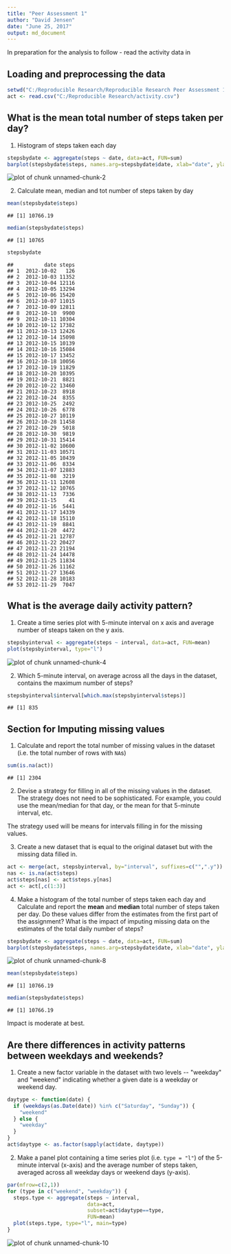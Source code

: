 ```yaml
---
title: "Peer Assessment 1"
author: "David Jensen"
date: "June 25, 2017"
output: md_document
---
```

In preparation for the analysis to follow - read the activity data in
## Loading and preprocessing the data

```r
setwd("C:/Reproducible Research/Reproducible Research Peer Assessment 1")
act <- read.csv("C:/Reproducible Research/activity.csv")
```

## What is the mean total number of steps taken per day?

1. Histogram of steps taken each day


```r
stepsbydate <- aggregate(steps ~ date, data=act, FUN=sum)
barplot(stepsbydate$steps, names.arg=stepsbydate$date, xlab="date", ylab="steps")
```

![plot of chunk unnamed-chunk-2](figure/unnamed-chunk-2-1.png)

2. Calculate mean, median and tot number of steps taken by day


```r
mean(stepsbydate$steps)
```

```
## [1] 10766.19
```

```r
median(stepsbydate$steps)
```

```
## [1] 10765
```

```r
stepsbydate
```

```
##          date steps
## 1  2012-10-02   126
## 2  2012-10-03 11352
## 3  2012-10-04 12116
## 4  2012-10-05 13294
## 5  2012-10-06 15420
## 6  2012-10-07 11015
## 7  2012-10-09 12811
## 8  2012-10-10  9900
## 9  2012-10-11 10304
## 10 2012-10-12 17382
## 11 2012-10-13 12426
## 12 2012-10-14 15098
## 13 2012-10-15 10139
## 14 2012-10-16 15084
## 15 2012-10-17 13452
## 16 2012-10-18 10056
## 17 2012-10-19 11829
## 18 2012-10-20 10395
## 19 2012-10-21  8821
## 20 2012-10-22 13460
## 21 2012-10-23  8918
## 22 2012-10-24  8355
## 23 2012-10-25  2492
## 24 2012-10-26  6778
## 25 2012-10-27 10119
## 26 2012-10-28 11458
## 27 2012-10-29  5018
## 28 2012-10-30  9819
## 29 2012-10-31 15414
## 30 2012-11-02 10600
## 31 2012-11-03 10571
## 32 2012-11-05 10439
## 33 2012-11-06  8334
## 34 2012-11-07 12883
## 35 2012-11-08  3219
## 36 2012-11-11 12608
## 37 2012-11-12 10765
## 38 2012-11-13  7336
## 39 2012-11-15    41
## 40 2012-11-16  5441
## 41 2012-11-17 14339
## 42 2012-11-18 15110
## 43 2012-11-19  8841
## 44 2012-11-20  4472
## 45 2012-11-21 12787
## 46 2012-11-22 20427
## 47 2012-11-23 21194
## 48 2012-11-24 14478
## 49 2012-11-25 11834
## 50 2012-11-26 11162
## 51 2012-11-27 13646
## 52 2012-11-28 10183
## 53 2012-11-29  7047
```

## What is the average daily activity pattern?

1. Create a time series plot with 5-minute interval on x axis and average number of steaps
taken on the y axis.


```r
stepsbyinterval <- aggregate(steps ~ interval, data=act, FUN=mean)
plot(stepsbyinterval, type="l")
```

![plot of chunk unnamed-chunk-4](figure/unnamed-chunk-4-1.png)

2. Which 5-minute interval, on average across all the days in the
dataset, contains the maximum number of steps?


```r
stepsbyinterval$interval[which.max(stepsbyinterval$steps)]
```

```
## [1] 835
```


## Section for Imputing missing values

1. Calculate and report the total number of missing values in the
dataset (i.e. the total number of rows with `NA`s)


```r
sum(is.na(act))
```

```
## [1] 2304
```

2. Devise a strategy for filling in all of the missing values in the
dataset. The strategy does not need to be sophisticated. For
example, you could use the mean/median for that day, or the mean
for that 5-minute interval, etc.

The strategy used will be means for intervals filling in for the missing values.

3. Create a new dataset that is equal to the original dataset but with
the missing data filled in.


```r
act <- merge(act, stepsbyinterval, by="interval", suffixes=c("",".y"))
nas <- is.na(act$steps)
act$steps[nas] <- act$steps.y[nas]
act <- act[,c(1:3)]
```

4. Make a histogram of the total number of steps taken each day and
Calculate and report the **mean** and **median** total number of
steps taken per day. Do these values differ from the estimates from
the first part of the assignment? What is the impact of imputing
missing data on the estimates of the total daily number of steps?


```r
stepsbydate <- aggregate(steps ~ date, data=act, FUN=sum)
barplot(stepsbydate$steps, names.arg=stepsbydate$date, xlab="date", ylab="steps")
```

![plot of chunk unnamed-chunk-8](figure/unnamed-chunk-8-1.png)

```r
mean(stepsbydate$steps)
```

```
## [1] 10766.19
```

```r
median(stepsbydate$steps)
```

```
## [1] 10766.19
```

Impact is moderate at best.


## Are there differences in activity patterns between weekdays and weekends?

1. Create a new factor variable in the dataset with two levels --
  "weekday" and "weekend" indicating whether a given date is a
weekday or weekend day.


```r
daytype <- function(date) {
  if (weekdays(as.Date(date)) %in% c("Saturday", "Sunday")) {
    "weekend"
  } else {
    "weekday"
  }
}
act$daytype <- as.factor(sapply(act$date, daytype))
```

2. Make a panel plot containing a time series plot (i.e. `type = "l"`)
of the 5-minute interval (x-axis) and the average number of steps
taken, averaged across all weekday days or weekend days
(y-axis).


```r
par(mfrow=c(2,1))
for (type in c("weekend", "weekday")) {
  steps.type <- aggregate(steps ~ interval,
                          data=act,
                          subset=act$daytype==type,
                          FUN=mean)
  plot(steps.type, type="l", main=type)
}
```

![plot of chunk unnamed-chunk-10](figure/unnamed-chunk-10-1.png)
